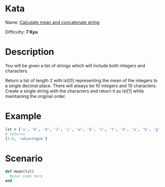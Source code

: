 # Kata
Name: [Calculate mean and concatenate string](https://www.codewars.com/kata/calculate-mean-and-concatenate-string)

Difficulty: **7 Kyu**

# Description
You will be given a list of strings which will include both integers and characters.

Return a list of length 2 with lst[0] representing the mean of the integers to a single decimal place. There will always be 10 integers and 10 characters. Create a single string with the characters and return it as lst[1] while maintaining the original order.

# Example
```ruby
lst = ['u', '6', 'd', '1', 'i', 'w', '6', 's', 't', '4', 'a', '6', 'g', '1', '2', 'w', '8', 'o', '2', '0']
# returns
[3.6, 'udiwstagwo']
```

# Scenario
```ruby
def mean(lst)
  #your code here
end
```